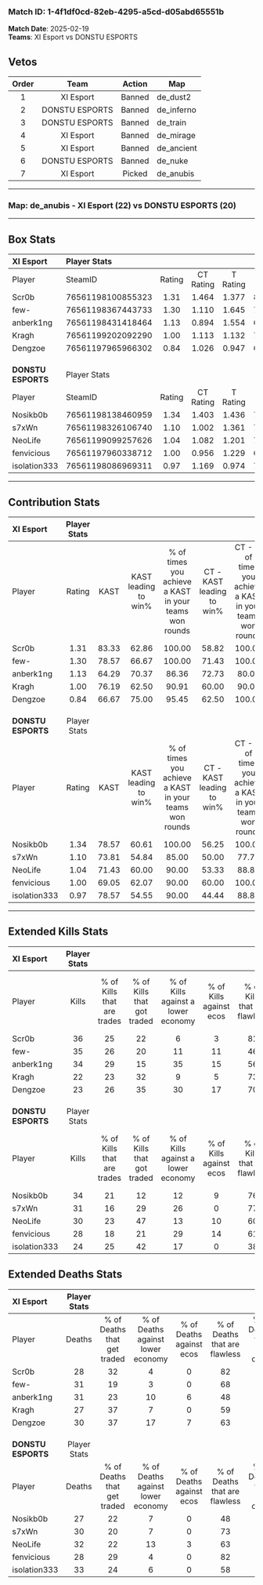 ### Match ID: 1-4f1df0cd-82eb-4295-a5cd-d05abd65551b  
**Match Date**: 2025-02-19  
**Teams**: XI Esport vs DONSTU ESPORTS  

## Vetos  

| Order | Team | Action | Map |
| :---: | :--: | :----: | --- |
| 1 | XI Esport | Banned | de_dust2 |
| 2 | DONSTU ESPORTS | Banned | de_inferno |
| 3 | DONSTU ESPORTS | Banned | de_train |
| 4 | XI Esport | Banned | de_mirage |
| 5 | XI Esport | Banned | de_ancient |
| 6 | DONSTU ESPORTS | Banned | de_nuke |
| 7 | XI Esport | Picked | de_anubis |

---  

### **Map**: de_anubis - XI Esport (22) vs DONSTU ESPORTS (20)  
---  

## Box Stats  

| **XI Esport**      | Player Stats      |        |           |          |       |      |       |         |        |      |     |
| :- | :- | :-: | :-: | :-: | :-: | :-: | :-: | :-: | :-: | :-: | :-: |
| Player             | SteamID           | Rating | CT Rating | T Rating | KAST  | ADR  | Kills | Assists | Deaths | K/D  | HS% |
| Scr0b              | 76561198100855323 |  1.31  |   1.464   |  1.377   | 83.33 | 75.4 |  36   |    4    |   28   | 1.29 | 11  |
| few-               | 76561198367443733 |  1.30  |   1.110   |  1.645   | 78.57 | 99.0 |  35   |    9    |   31   | 1.13 | 45  |
| anberk1ng          | 76561198431418464 |  1.13  |   0.894   |  1.554   | 64.29 | 85.1 |  34   |   10    |   31   | 1.10 | 50  |
| Kragh              | 76561199202092290 |  1.00  |   1.113   |  1.132   | 76.19 | 70.9 |  22   |   17    |   27   | 0.81 | 45  |
| Dengzoe            | 76561197965966302 |  0.84  |   1.026   |  0.947   | 66.67 | 58.0 |  23   |    6    |   30   | 0.77 | 39  |
|                    |                   |        |           |          |       |      |       |         |        |      |     |
|                    |                   |        |           |          |       |      |       |         |        |      |     |
|                    |                   |        |           |          |       |      |       |         |        |      |     |
| **DONSTU ESPORTS** | Player Stats      |        |           |          |       |      |       |         |        |      |     |
| Player             | SteamID           | Rating | CT Rating | T Rating | KAST  | ADR  | Kills | Assists | Deaths | K/D  | HS% |
| Nosikb0b           | 76561198138460959 |  1.34  |   1.403   |  1.436   | 78.57 | 97.4 |  34   |   15    |   27   | 1.26 | 47  |
| s7xWn              | 76561198326106740 |  1.10  |   1.002   |  1.361   | 73.81 | 72.8 |  31   |    6    |   30   | 1.03 | 32  |
| NeoLife            | 76561199099257626 |  1.04  |   1.082   |  1.201   | 71.43 | 72.8 |  30   |    7    |   32   | 0.94 | 43  |
| fenvicious         | 76561197960338712 |  1.00  |   0.956   |  1.229   | 69.05 | 64.9 |  28   |    4    |   28   | 1.00 | 60  |
| isolation333       | 76561198086969311 |  0.97  |   1.169   |  0.974   | 78.57 | 70.8 |  24   |   12    |   33   | 0.73 | 62  |
---  

## Contribution Stats  

| **XI Esport**      | Player Stats |       |                      |                                                        |                           |                                                             |                          |                                                            |
| :- | :-: | :-: | :-: | :-: | :-: | :-: | :-: | :-: |
| Player             |    Rating    | KAST  | KAST leading to win% | % of times you achieve a KAST in your teams won rounds | CT - KAST leading to win% | CT - % of times you achieve a KAST in your teams won rounds | T - KAST leading to win% | T - % of times you achieve a KAST in your teams won rounds |
| Scr0b              |     1.31     | 83.33 |        62.86         |                         100.00                         |           58.82           |                           100.00                            |          66.67           |                           100.00                           |
| few-               |     1.30     | 78.57 |        66.67         |                         100.00                         |           71.43           |                           100.00                            |          63.16           |                           100.00                           |
| anberk1ng          |     1.13     | 64.29 |        70.37         |                         86.36                          |           72.73           |                            80.00                            |          68.75           |                           91.67                            |
| Kragh              |     1.00     | 76.19 |        62.50         |                         90.91                          |           60.00           |                            90.00                            |          64.71           |                           91.67                            |
| Dengzoe            |     0.84     | 66.67 |        75.00         |                         95.45                          |           62.50           |                           100.00                            |          91.67           |                           91.67                            |
|                    |              |       |                      |                                                        |                           |                                                             |                          |                                                            |
|                    |              |       |                      |                                                        |                           |                                                             |                          |                                                            |
|                    |              |       |                      |                                                        |                           |                                                             |                          |                                                            |
| **DONSTU ESPORTS** | Player Stats |       |                      |                                                        |                           |                                                             |                          |                                                            |
| Player             |    Rating    | KAST  | KAST leading to win% | % of times you achieve a KAST in your teams won rounds | CT - KAST leading to win% | CT - % of times you achieve a KAST in your teams won rounds | T - KAST leading to win% | T - % of times you achieve a KAST in your teams won rounds |
| Nosikb0b           |     1.34     | 78.57 |        60.61         |                         100.00                         |           56.25           |                           100.00                            |          64.71           |                           100.00                           |
| s7xWn              |     1.10     | 73.81 |        54.84         |                         85.00                          |           50.00           |                            77.78                            |          58.82           |                           90.91                            |
| NeoLife            |     1.04     | 71.43 |        60.00         |                         90.00                          |           53.33           |                            88.89                            |          66.67           |                           90.91                            |
| fenvicious         |     1.00     | 69.05 |        62.07         |                         90.00                          |           60.00           |                           100.00                            |          64.29           |                           81.82                            |
| isolation333       |     0.97     | 78.57 |        54.55         |                         90.00                          |           44.44           |                            88.89                            |          66.67           |                           90.91                            |
---  

## Extended Kills Stats  

| **XI Esport**      | Player Stats |                            |                            |                                    |                         |                              |                                 |                                       |                    |           |
| :- | :-: | :-: | :-: | :-: | :-: | :-: | :-: | :-: | :-: | :-: |
| Player             |    Kills     | % of Kills that are trades | % of Kills that got traded | % of Kills against a lower economy | % of Kills against ecos | % of Kills that are flawless | % of Kills that are close duels | % of Kills that are assisted by flash | Pistol Round Kills | AWP Kills |
| Scr0b              |      36      |             25             |             22             |                 6                  |            3            |              81              |                6                |                   8                   |         2          |    23     |
| few-               |      35      |             26             |             20             |                 11                 |           11            |              46              |               11                |                   0                   |         1          |     0     |
| anberk1ng          |      34      |             29             |             15             |                 35                 |           15            |              56              |                3                |                   0                   |         1          |     1     |
| Kragh              |      22      |             23             |             32             |                 9                  |            5            |              73              |                0                |                   0                   |         1          |     0     |
| Dengzoe            |      23      |             26             |             35             |                 30                 |           17            |              70              |                0                |                   4                   |         0          |     0     |
|                    |              |                            |                            |                                    |                         |                              |                                 |                                       |                    |           |
|                    |              |                            |                            |                                    |                         |                              |                                 |                                       |                    |           |
|                    |              |                            |                            |                                    |                         |                              |                                 |                                       |                    |           |
| **DONSTU ESPORTS** | Player Stats |                            |                            |                                    |                         |                              |                                 |                                       |                    |           |
| Player             |    Kills     | % of Kills that are trades | % of Kills that got traded | % of Kills against a lower economy | % of Kills against ecos | % of Kills that are flawless | % of Kills that are close duels | % of Kills that are assisted by flash | Pistol Round Kills | AWP Kills |
| Nosikb0b           |      34      |             21             |             12             |                 12                 |            9            |              76              |                3                |                  12                   |         3          |     0     |
| s7xWn              |      31      |             16             |             29             |                 26                 |            0            |              77              |               10                |                   3                   |         1          |    23     |
| NeoLife            |      30      |             23             |             47             |                 13                 |           10            |              60              |                7                |                   7                   |         1          |     0     |
| fenvicious         |      28      |             18             |             21             |                 29                 |           14            |              61              |                4                |                   4                   |         1          |     0     |
| isolation333       |      24      |             25             |             42             |                 17                 |            0            |              38              |                8                |                   8                   |         1          |     0     |
## Extended Deaths Stats  

| **XI Esport**      | Player Stats |                             |                                   |                          |                               |                            |                           |               |
| :- | :-: | :-: | :-: | :-: | :-: | :-: | :-: | :-: |
| Player             |    Deaths    | % of Deaths that get traded | % of Deaths against lower economy | % of Deaths against ecos | % of Deaths that are flawless | % of Deaths that are close | % of Deaths while blinded | Deaths to AWP |
| Scr0b              |      28      |             32              |                 4                 |            0             |              82               |             0              |             7             |       7       |
| few-               |      31      |             19              |                 3                 |            0             |              68               |             6              |             6             |       5       |
| anberk1ng          |      31      |             23              |                10                 |            6             |              48               |             10             |             3             |       4       |
| Kragh              |      27      |             37              |                 7                 |            0             |              59               |             7              |            11             |       5       |
| Dengzoe            |      30      |             37              |                17                 |            7             |              63               |             7              |             7             |       2       |
|                    |              |                             |                                   |                          |                               |                            |                           |               |
|                    |              |                             |                                   |                          |                               |                            |                           |               |
|                    |              |                             |                                   |                          |                               |                            |                           |               |
| **DONSTU ESPORTS** | Player Stats |                             |                                   |                          |                               |                            |                           |               |
| Player             |    Deaths    | % of Deaths that get traded | % of Deaths against lower economy | % of Deaths against ecos | % of Deaths that are flawless | % of Deaths that are close | % of Deaths while blinded | Deaths to AWP |
| Nosikb0b           |      27      |             22              |                 7                 |            0             |              48               |             4              |             0             |       1       |
| s7xWn              |      30      |             20              |                 7                 |            0             |              73               |             3              |            10             |       7       |
| NeoLife            |      32      |             22              |                13                 |            3             |              63               |             6              |             0             |       6       |
| fenvicious         |      28      |             29              |                 4                 |            0             |              82               |             4              |             0             |       5       |
| isolation333       |      33      |             24              |                 6                 |            0             |              58               |             6              |             3             |       5       |
